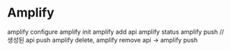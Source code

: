 # Amplify

amplify configure
amplify init
amplify add api
amplify status
amplify push // 생성된 api push
amplify delete, amplify remove api -> amplify push
